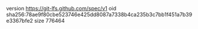 version https://git-lfs.github.com/spec/v1
oid sha256:78ae9f80cbe523746e425dd8087a7338b4ca235b3c7bb1f451a7b39e3367bfe2
size 776464
